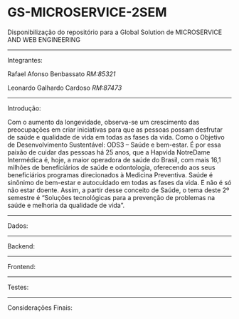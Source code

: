 # GS-MICROSERVICE-2SEM
Disponibilização do repositório para a Global Solution de MICROSERVICE AND WEB ENGINEERING​

-------------------------------------------------------------------------------------------
Integrantes:

Rafael Afonso Benbassato *RM:85321*

Leonardo Galhardo Cardoso *RM:87473*

-------------------------------------------------------------------------------------------

Introdução:

Com o aumento da longevidade, observa-se um crescimento das preocupações em 
criar iniciativas para que as pessoas possam desfrutar de saúde e qualidade de vida 
em todas as fases da vida. Como o Objetivo de Desenvolvimento Sustentável: ODS3 – 
Saúde e bem-estar. 
É por essa paixão de cuidar das pessoas há 25 anos, que a Hapvida NotreDame 
Intermédica é, hoje, a maior operadora de saúde do Brasil, com mais 16,1 milhões de 
beneficiários de saúde e odontologia, oferecendo aos seus beneficiários programas 
direcionados à Medicina Preventiva. 
Saúde é sinônimo de bem-estar e autocuidado em todas as fases da vida. E não é 
só não estar doente. Assim, a partir desse conceito de Saúde, o tema deste 2º 
semestre é “Soluções tecnológicas para a prevenção de problemas na saúde e 
melhoria da qualidade de vida”. 

-------------------------------------------------------------------------------------------

Dados:


-------------------------------------------------------------------------------------------

Backend:

-------------------------------------------------------------------------------------------

Frontend:

-------------------------------------------------------------------------------------------

Testes:

-------------------------------------------------------------------------------------------

Considerações Finais:



